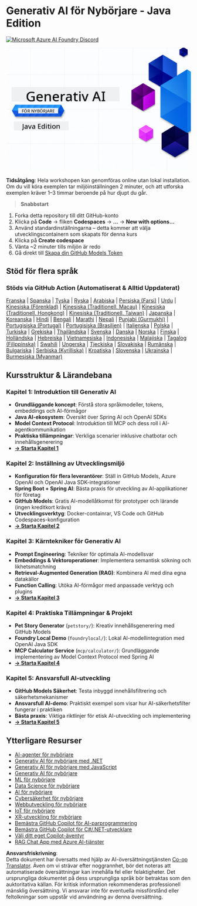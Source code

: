 <!--
CO_OP_TRANSLATOR_METADATA:
{
  "original_hash": "a49b35508745c032a0033d914df7901b",
  "translation_date": "2025-07-25T09:34:41+00:00",
  "source_file": "README.md",
  "language_code": "sv"
}
-->
# Generativ AI för Nybörjare - Java Edition
[![Microsoft Azure AI Foundry Discord](https://dcbadge.limes.pink/api/server/ByRwuEEgH4)](https://discord.com/invite/ByRwuEEgH4)

![Generativ AI för Nybörjare - Java Edition](../../translated_images/beg-genai-series.61edc4a6b2cc54284fa2d70eda26dc0ca2669e26e49655b842ea799cd6e16d2a.sv.png)

**Tidsåtgång**: Hela workshopen kan genomföras online utan lokal installation. Om du vill köra exemplen tar miljöinställningen 2 minuter, och att utforska exemplen kräver 1–3 timmar beroende på hur djupt du går.

> **Snabbstart**

1. Forka detta repository till ditt GitHub-konto
2. Klicka på **Code** → fliken **Codespaces** → **...** → **New with options...**
3. Använd standardinställningarna – detta kommer att välja utvecklingscontainern som skapats för denna kurs
4. Klicka på **Create codespace**
5. Vänta ~2 minuter tills miljön är redo
6. Gå direkt till [Skapa din GitHub Models Token](./02-SetupDevEnvironment/README.md#step-2-create-a-github-personal-access-token)

## Stöd för flera språk

### Stöds via GitHub Action (Automatiserat & Alltid Uppdaterat)

[Franska](../fr/README.md) | [Spanska](../es/README.md) | [Tyska](../de/README.md) | [Ryska](../ru/README.md) | [Arabiska](../ar/README.md) | [Persiska (Farsi)](../fa/README.md) | [Urdu](../ur/README.md) | [Kinesiska (Förenklad)](../zh/README.md) | [Kinesiska (Traditionell, Macau)](../mo/README.md) | [Kinesiska (Traditionell, Hongkong)](../hk/README.md) | [Kinesiska (Traditionell, Taiwan)](../tw/README.md) | [Japanska](../ja/README.md) | [Koreanska](../ko/README.md) | [Hindi](../hi/README.md) | [Bengali](../bn/README.md) | [Marathi](../mr/README.md) | [Nepali](../ne/README.md) | [Punjabi (Gurmukhi)](../pa/README.md) | [Portugisiska (Portugal)](../pt/README.md) | [Portugisiska (Brasilien)](../br/README.md) | [Italienska](../it/README.md) | [Polska](../pl/README.md) | [Turkiska](../tr/README.md) | [Grekiska](../el/README.md) | [Thailändska](../th/README.md) | [Svenska](./README.md) | [Danska](../da/README.md) | [Norska](../no/README.md) | [Finska](../fi/README.md) | [Holländska](../nl/README.md) | [Hebreiska](../he/README.md) | [Vietnamesiska](../vi/README.md) | [Indonesiska](../id/README.md) | [Malajiska](../ms/README.md) | [Tagalog (Filippinska)](../tl/README.md) | [Swahili](../sw/README.md) | [Ungerska](../hu/README.md) | [Tjeckiska](../cs/README.md) | [Slovakiska](../sk/README.md) | [Rumänska](../ro/README.md) | [Bulgariska](../bg/README.md) | [Serbiska (Kyrilliska)](../sr/README.md) | [Kroatiska](../hr/README.md) | [Slovenska](../sl/README.md) | [Ukrainska](../uk/README.md) | [Burmesiska (Myanmar)](../my/README.md)

## Kursstruktur & Lärandebana

### **Kapitel 1: Introduktion till Generativ AI**
- **Grundläggande koncept**: Förstå stora språkmodeller, tokens, embeddings och AI-förmågor
- **Java AI-ekosystem**: Översikt över Spring AI och OpenAI SDKs
- **Model Context Protocol**: Introduktion till MCP och dess roll i AI-agentkommunikation
- **Praktiska tillämpningar**: Verkliga scenarier inklusive chatbotar och innehållsgenerering
- **[→ Starta Kapitel 1](./01-IntroToGenAI/README.md)**

### **Kapitel 2: Inställning av Utvecklingsmiljö**
- **Konfiguration för flera leverantörer**: Ställ in GitHub Models, Azure OpenAI och OpenAI Java SDK-integrationer
- **Spring Boot + Spring AI**: Bästa praxis för utveckling av AI-applikationer för företag
- **GitHub Models**: Gratis AI-modellåtkomst för prototyper och lärande (ingen kreditkort krävs)
- **Utvecklingsverktyg**: Docker-containrar, VS Code och GitHub Codespaces-konfiguration
- **[→ Starta Kapitel 2](./02-SetupDevEnvironment/README.md)**

### **Kapitel 3: Kärntekniker för Generativ AI**
- **Prompt Engineering**: Tekniker för optimala AI-modellsvar
- **Embeddings & Vektoroperationer**: Implementera semantisk sökning och likhetsmatchning
- **Retrieval-Augmented Generation (RAG)**: Kombinera AI med dina egna datakällor
- **Function Calling**: Utöka AI-förmågor med anpassade verktyg och plugins
- **[→ Starta Kapitel 3](./03-CoreGenerativeAITechniques/README.md)**

### **Kapitel 4: Praktiska Tillämpningar & Projekt**
- **Pet Story Generator** (`petstory/`): Kreativ innehållsgenerering med GitHub Models
- **Foundry Local Demo** (`foundrylocal/`): Lokal AI-modellintegration med OpenAI Java SDK
- **MCP Calculator Service** (`mcp/calculator/`): Grundläggande implementering av Model Context Protocol med Spring AI
- **[→ Starta Kapitel 4](./04-PracticalSamples/README.md)**

### **Kapitel 5: Ansvarsfull AI-utveckling**
- **GitHub Models Säkerhet**: Testa inbyggd innehållsfiltrering och säkerhetsmekanismer
- **Ansvarsfull AI-demo**: Praktiskt exempel som visar hur AI-säkerhetsfilter fungerar i praktiken
- **Bästa praxis**: Viktiga riktlinjer för etisk AI-utveckling och implementering
- **[→ Starta Kapitel 5](./05-ResponsibleGenAI/README.md)**

## Ytterligare Resurser 

- [AI-agenter för nybörjare](https://github.com/microsoft/ai-agents-for-beginners)
- [Generativ AI för nybörjare med .NET](https://github.com/microsoft/Generative-AI-for-beginners-dotnet)
- [Generativ AI för nybörjare med JavaScript](https://github.com/microsoft/generative-ai-with-javascript)
- [Generativ AI för nybörjare](https://github.com/microsoft/generative-ai-for-beginners)
- [ML för nybörjare](https://aka.ms/ml-beginners)
- [Data Science för nybörjare](https://aka.ms/datascience-beginners)
- [AI för nybörjare](https://aka.ms/ai-beginners)
- [Cybersäkerhet för nybörjare](https://github.com/microsoft/Security-101)
- [Webbutveckling för nybörjare](https://aka.ms/webdev-beginners)
- [IoT för nybörjare](https://aka.ms/iot-beginners)
- [XR-utveckling för nybörjare](https://github.com/microsoft/xr-development-for-beginners)
- [Bemästra GitHub Copilot för AI-parprogrammering](https://aka.ms/GitHubCopilotAI)
- [Bemästra GitHub Copilot för C#/.NET-utvecklare](https://github.com/microsoft/mastering-github-copilot-for-dotnet-csharp-developers)
- [Välj ditt eget Copilot-äventyr](https://github.com/microsoft/CopilotAdventures)
- [RAG Chat App med Azure AI-tjänster](https://github.com/Azure-Samples/azure-search-openai-demo-java)

**Ansvarsfriskrivning**:  
Detta dokument har översatts med hjälp av AI-översättningstjänsten [Co-op Translator](https://github.com/Azure/co-op-translator). Även om vi strävar efter noggrannhet, bör det noteras att automatiserade översättningar kan innehålla fel eller felaktigheter. Det ursprungliga dokumentet på dess ursprungliga språk bör betraktas som den auktoritativa källan. För kritisk information rekommenderas professionell mänsklig översättning. Vi ansvarar inte för eventuella missförstånd eller feltolkningar som uppstår vid användning av denna översättning.